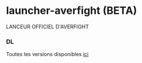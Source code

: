 # launcher-averfight (BETA)
LANCEUR OFFICIEL D'AVERFIGHT  

### DL
Toutes les versions disponibles [ici](https://github.com/AverFight/launcher-averfight/releases/)
